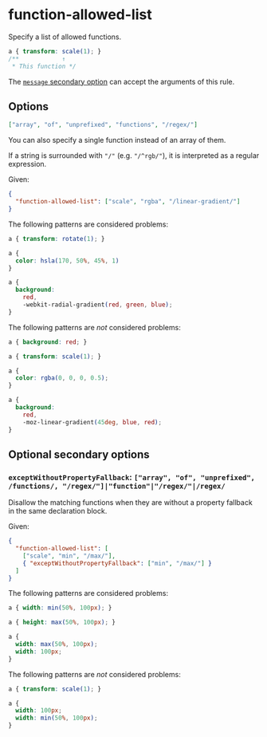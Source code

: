 # function-allowed-list

Specify a list of allowed functions.

<!-- prettier-ignore -->
```css
a { transform: scale(1); }
/**            ↑
 * This function */
```

The [`message` secondary option](../../../docs/user-guide/configure.md#message) can accept the arguments of this rule.

## Options

```json
["array", "of", "unprefixed", "functions", "/regex/"]
```

You can also specify a single function instead of an array of them.

If a string is surrounded with `"/"` (e.g. `"/^rgb/"`), it is interpreted as a regular expression.

Given:

```json
{
  "function-allowed-list": ["scale", "rgba", "/linear-gradient/"]
}
```

The following patterns are considered problems:

<!-- prettier-ignore -->
```css
a { transform: rotate(1); }
```

<!-- prettier-ignore -->
```css
a {
  color: hsla(170, 50%, 45%, 1)
}
```

<!-- prettier-ignore -->
```css
a {
  background:
    red,
    -webkit-radial-gradient(red, green, blue);
}
```

The following patterns are _not_ considered problems:

<!-- prettier-ignore -->
```css
a { background: red; }
```

<!-- prettier-ignore -->
```css
a { transform: scale(1); }
```

<!-- prettier-ignore -->
```css
a {
  color: rgba(0, 0, 0, 0.5);
}
```

<!-- prettier-ignore -->
```css
a {
  background:
    red,
    -moz-linear-gradient(45deg, blue, red);
}
```

## Optional secondary options

### `exceptWithoutPropertyFallback`: `["array", "of", "unprefixed", /functions/, "/regex/"]|"function"|"/regex/"|/regex/`

Disallow the matching functions when they are without a property fallback in the same declaration block.

Given:

```json
{
  "function-allowed-list": [
    ["scale", "min", "/max/"],
    { "exceptWithoutPropertyFallback": ["min", "/max/"] }
  ]
}
```

The following patterns are considered problems:

<!-- prettier-ignore -->
```css
a { width: min(50%, 100px); }
```

<!-- prettier-ignore -->
```css
a { height: max(50%, 100px); }
```

<!-- prettier-ignore -->
```css
a {
  width: max(50%, 100px);
  width: 100px;
}
```

The following patterns are _not_ considered problems:

<!-- prettier-ignore -->
```css
a { transform: scale(1); }
```

<!-- prettier-ignore -->
```css
a {
  width: 100px;
  width: min(50%, 100px);
}
```
